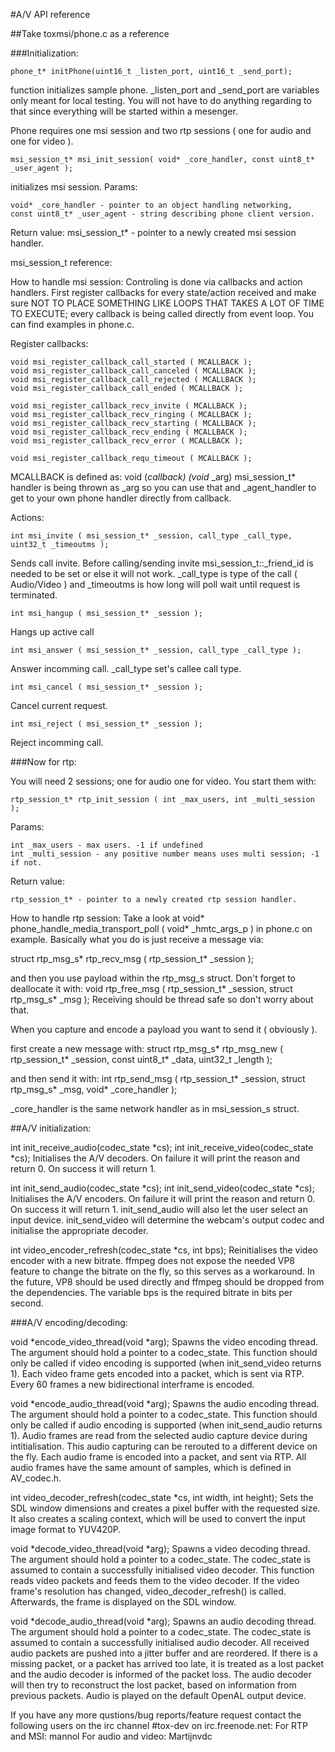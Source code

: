 #A/V API reference

##Take toxmsi/phone.c as a reference

###Initialization:

```
phone_t* initPhone(uint16_t _listen_port, uint16_t _send_port);
```

function initializes sample phone. _listen_port and _send_port are variables only meant
for local testing. You will not have to do anything regarding to that since
everything will be started within a mesenger.


Phone requires one msi session and two rtp sessions ( one for audio and one for
video ). 

```
msi_session_t* msi_init_session( void* _core_handler, const uint8_t* _user_agent );
```

initializes msi session.
Params:

```
void* _core_handler - pointer to an object handling networking,
const uint8_t* _user_agent - string describing phone client version.
```

Return value:
msi_session_t* - pointer to a newly created msi session handler.

msi_session_t reference:

How to handle msi session:
Controling is done via callbacks and action handlers.
First register callbacks for every state/action received and make sure
NOT TO PLACE SOMETHING LIKE LOOPS THAT TAKES A LOT OF TIME TO EXECUTE; every callback is being called 
directly from event loop. You can find examples in phone.c.

Register callbacks: 
```
void msi_register_callback_call_started ( MCALLBACK );
void msi_register_callback_call_canceled ( MCALLBACK );
void msi_register_callback_call_rejected ( MCALLBACK );
void msi_register_callback_call_ended ( MCALLBACK );

void msi_register_callback_recv_invite ( MCALLBACK );
void msi_register_callback_recv_ringing ( MCALLBACK );
void msi_register_callback_recv_starting ( MCALLBACK );
void msi_register_callback_recv_ending ( MCALLBACK );
void msi_register_callback_recv_error ( MCALLBACK );

void msi_register_callback_requ_timeout ( MCALLBACK );
```

MCALLBACK is defined as: void (*callback) (void* _arg)
msi_session_t* handler is being thrown as _arg so you can use that and _agent_handler to get to your own phone handler
directly from callback.


Actions:

```
int msi_invite ( msi_session_t* _session, call_type _call_type, uint32_t _timeoutms );
```

Sends call invite. Before calling/sending invite msi_session_t::_friend_id is needed to be set or else
it will not work. _call_type is type of the call ( Audio/Video ) and _timeoutms is how long 
will poll wait until request is terminated.

```
int msi_hangup ( msi_session_t* _session );
```
Hangs up active call

```
int msi_answer ( msi_session_t* _session, call_type _call_type );
```
Answer incomming call. _call_type set's callee call type.

```
int msi_cancel ( msi_session_t* _session );
```
Cancel current request.

```
int msi_reject ( msi_session_t* _session );
```
Reject incomming call.


###Now for rtp:

You will need 2 sessions; one for audio one for video.
You start them with:
```
rtp_session_t* rtp_init_session ( int _max_users, int _multi_session );
```

Params:
```
int _max_users - max users. -1 if undefined
int _multi_session - any positive number means uses multi session; -1 if not.
```

Return value:
```
rtp_session_t* - pointer to a newly created rtp session handler.
```

How to handle rtp session:
Take a look at
void* phone_handle_media_transport_poll ( void* _hmtc_args_p ) in phone.c
on example. Basically what you do is just receive a message via:

struct rtp_msg_s* rtp_recv_msg ( rtp_session_t* _session );

and then you use payload within the rtp_msg_s struct. Don't forget to deallocate it with:
void rtp_free_msg ( rtp_session_t* _session, struct rtp_msg_s* _msg );
Receiving should be thread safe so don't worry about that.

When you capture and encode a payload you want to send it ( obviously ).

first create a new message with:
struct rtp_msg_s* rtp_msg_new ( rtp_session_t* _session, const uint8_t* _data, uint32_t _length );

and then send it with:
int rtp_send_msg ( rtp_session_t* _session, struct rtp_msg_s* _msg, void* _core_handler );

_core_handler is the same network handler as in msi_session_s struct.



##A/V initialization:

int init_receive_audio(codec_state *cs);
int init_receive_video(codec_state *cs);
Initialises the A/V decoders. On failure it will print the reason and return 0. On success it will return 1.

int init_send_audio(codec_state *cs);
int init_send_video(codec_state *cs);
Initialises the A/V encoders. On failure it will print the reason and return 0. On success it will return 1.
init_send_audio will also let the user select an input device. init_send_video will determine the webcam's output codec and initialise the appropriate decoder.

int video_encoder_refresh(codec_state *cs, int bps);
Reinitialises the video encoder with a new bitrate. ffmpeg does not expose the needed VP8 feature to change the bitrate on the fly, so this serves as a workaround.
In the future, VP8 should be used directly and ffmpeg should be dropped from the dependencies.
The variable bps is the required bitrate in bits per second.



###A/V encoding/decoding:

void *encode_video_thread(void *arg);
Spawns the video encoding thread. The argument should hold a pointer to a codec_state.
This function should only be called if video encoding is supported (when init_send_video returns 1).
Each video frame gets encoded into a packet, which is sent via RTP. Every 60 frames a new bidirectional interframe is encoded.

void *encode_audio_thread(void *arg);
Spawns the audio encoding thread. The argument should hold a pointer to a codec_state.
This function should only be called if audio encoding is supported (when init_send_audio returns 1).
Audio frames are read from the selected audio capture device during intitialisation. This audio capturing can be rerouted to a different device on the fly.
Each audio frame is encoded into a packet, and sent via RTP. All audio frames have the same amount of samples, which is defined in AV_codec.h.

int video_decoder_refresh(codec_state *cs, int width, int height);
Sets the SDL window dimensions and creates a pixel buffer with the requested size. It also creates a scaling context, which will be used to convert the input image format to YUV420P.

void *decode_video_thread(void *arg);
Spawns a video decoding thread. The argument should hold a pointer to a codec_state. The codec_state is assumed to contain a successfully initialised video decoder.
This function reads video packets and feeds them to the video decoder. If the video frame's resolution has changed, video_decoder_refresh() is called. Afterwards, the frame is displayed on the SDL window.

void *decode_audio_thread(void *arg);
Spawns an audio decoding thread. The argument should hold a pointer to a codec_state. The codec_state is assumed to contain a successfully initialised audio decoder.
All received audio packets are pushed into a jitter buffer and are reordered. If there is a missing packet, or a packet has arrived too late, it is treated as a lost packet and the audio decoder is informed of the packet loss. The audio decoder will then try to reconstruct the lost packet, based on information from previous packets.
Audio is played on the default OpenAL output device.


If you have any more qustions/bug reports/feature request contact the following users on the irc channel #tox-dev on irc.freenode.net:
For RTP and MSI: mannol
For audio and video: Martijnvdc
